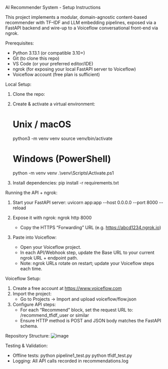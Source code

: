 AI Recommender System - Setup Instructions

This project implements a modular, domain-agnostic content-based recommender with TF–IDF and LLM embedding pipelines, exposed via a FastAPI backend and wire-up to a Voiceflow conversational front-end via ngrok.

Prerequisites:
- Python 3.13.1 (or compatible 3.10+)
- Git (to clone this repo)
- VS Code (or your preferred editor/IDE)
- ngrok (for exposing your local FastAPI server to Voiceflow)
- Voiceflow account (free plan is sufficient)

Local Setup:
1. Clone the repo:

2. Create & activate a virtual environment:
   # Unix / macOS
   python3 -m venv venv
   source venv/bin/activate

   # Windows (PowerShell)
   python -m venv venv
   .\\venv\\Scripts\\Activate.ps1

3. Install dependencies:
   pip install -r requirements.txt


Running the API + ngrok:
1. Start your FastAPI server:
   uvicorn app:app --host 0.0.0.0 --port 8000 --reload

2. Expose it with ngrok:
   ngrok http 8000
   - Copy the HTTPS “Forwarding” URL (e.g. https://abcd1234.ngrok.io)

3. Paste into Voiceflow:
   - Open your Voiceflow project.
   - In each API/Webhook step, update the Base URL to your current ngrok URL + endpoint path.
   - Note: ngrok URLs rotate on restart; update your Voiceflow steps each time.

Voiceflow Setup:
1. Create a free account at https://www.voiceflow.com
2. Import the project:
   - Go to Projects → Import and upload voiceflow/flow.json
3. Configure API steps:
   - For each “Recommend” block, set the request URL to: <ngrok-url>/recommend_tfidf_user or similar
   - Ensure HTTP method is POST and JSON body matches the FastAPI schema.

Repository Structure:
![image](https://github.com/user-attachments/assets/08609f7b-7854-44ad-ac47-d919693f611e)


Testing & Validation:
- Offline tests:
  python pipeline1_test.py
  python tfidf_test.py
- Logging:
  All API calls recorded in recommendations.log


